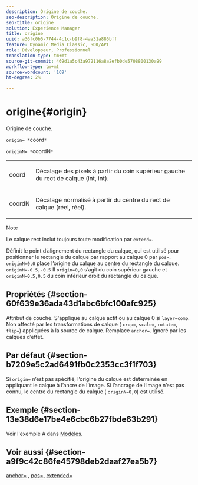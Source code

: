 ```yaml
---
description: Origine de couche.
seo-description: Origine de couche.
seo-title: origine
solution: Experience Manager
title: origine
uuid: a36fc0b6-7744-4c1c-b9f8-4aa31a886bff
feature: Dynamic Media Classic, SDK/API
role: Développeur, Professionnel
translation-type: tm+mt
source-git-commit: 469d1a5c43a972116a8a2efb0de5708800130a99
workflow-type: tm+mt
source-wordcount: '169'
ht-degree: 2%

---
```



# origine{#origin}

Origine de couche.

`origin= *`coord`*`

`originN= *`coordN`*`

<table id="simpletable_A270FD92B1E841FE81F5AB300351FE01"> 
 <tr class="strow"> 
  <td class="stentry"> <p><span class="varname"> coord</span> </p></td> 
  <td class="stentry"> <p>Décalage des pixels à partir du coin supérieur gauche du rect de calque (int, int). </p></td> 
 </tr> 
 <tr class="strow"> 
  <td class="stentry"> <p><span class="varname"> coordN</span> </p></td> 
  <td class="stentry"> <p>Décalage normalisé à partir du centre du rect de calque (réel, réel). </p></td> 
 </tr> 
</table>

>[!NOTE]
>
>Le calque rect inclut toujours toute modification par `extend=`.

Définit le point d’alignement du rectangle du calque, qui est utilisé pour positionner le rectangle du calque par rapport au calque 0 par `pos=`. `originN=0,0` place l’origine du calque au centre du rectangle du calque. `originN=-0.5,-0.5` Il  `origin=0,0` s’agit du coin supérieur gauche et  `originN=0.5,0.5` du coin inférieur droit du rectangle du calque.

## Propriétés {#section-60f639e36ada43d1abc6bfc100afc925}

Attribut de couche. S&#39;applique au calque actif ou au calque 0 si `layer=comp`. Non affecté par les transformations de calque ( `crop=`, `scale=`, `rotate=`, `flip=`) appliquées à la source de calque. Remplace `anchor=`. Ignoré par les calques d’effet.

## Par défaut {#section-b7209e5c2ad6491fb0c2353cc3f1f703}

Si `origin=` n’est pas spécifié, l’origine du calque est déterminée en appliquant le calque à l’ancre de l’image. Si l’ancrage de l’image n’est pas connu, le centre du rectangle du calque ( `originN=0,0`) est utilisé.

## Exemple {#section-13e38d6e17be4e6cbc6b27fbde63b291}

Voir l&#39;exemple A dans [Modèles](../../../../../is-api/http-ref/image-serving-api-ref/c-http-protocol-reference/c-templates/c-templates.md#concept-3cd2d2adae0e41b2979b9640244d4d3e).

## Voir aussi {#section-a9f9c42c86fe45798deb2daaf27ea5b7}

[anchor=](../../../../../is-api/http-ref/image-serving-api-ref/c-http-protocol-reference/c-command-reference/r-anchor.md#reference-6661e548ab284b82828d8d94c8ddeb7c) ,  [pos=](../../../../../is-api/http-ref/image-serving-api-ref/c-http-protocol-reference/c-command-reference/r-pos.md#reference-65de948f4b404f1182b22119ca332143),  [extended=](../../../../../is-api/http-ref/image-serving-api-ref/c-http-protocol-reference/c-command-reference/r-extend.md#reference-7e9156beb285459d830e2d56782a74ac)
